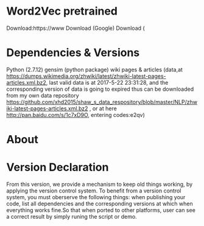 
# Word2Vec pretrained
Download:https://www
Download (Google)
Download (

# Dependencies & Versions
Python (2.7.12)
gensim (python package)
wiki pages & articles (data,at https://dumps.wikimedia.org/zhwiki/latest/zhwiki-latest-pages-articles.xml.bz2, last valid data is at 2017-5-22 23:31:28, and the corresponding version of data is going to expired thus can be downloaded from my own data repository https://github.com/xhd2015/shaw_s_data_respository/blob/master/NLP/zhwiki-latest-pages-articles.xml.bz2 , or at here http://pan.baidu.com/s/1c7xD9O, entering codes:e2qv)

# About



# Version Declaration
From this version, we provide a mechanism to keep old things working, by applying the version control system.
To benefit from a version control system, you must oberserve the following things:
	when publishing your code, list all dependencies and the corresponding versions at which when everything works fine.So that when ported to other platforms, user can see a correct result by simply runing the script or demo.
